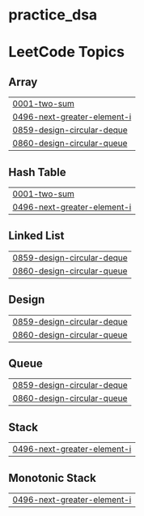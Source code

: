 # practice_dsa
<!---LeetCode Topics Start-->
# LeetCode Topics
## Array
|  |
| ------- |
| [0001-two-sum](https://github.com/anirudhsingla04/practice_dsa/tree/master/0001-two-sum) |
| [0496-next-greater-element-i](https://github.com/anirudhsingla04/practice_dsa/tree/master/0496-next-greater-element-i) |
| [0859-design-circular-deque](https://github.com/anirudhsingla04/practice_dsa/tree/master/0859-design-circular-deque) |
| [0860-design-circular-queue](https://github.com/anirudhsingla04/practice_dsa/tree/master/0860-design-circular-queue) |
## Hash Table
|  |
| ------- |
| [0001-two-sum](https://github.com/anirudhsingla04/practice_dsa/tree/master/0001-two-sum) |
| [0496-next-greater-element-i](https://github.com/anirudhsingla04/practice_dsa/tree/master/0496-next-greater-element-i) |
## Linked List
|  |
| ------- |
| [0859-design-circular-deque](https://github.com/anirudhsingla04/practice_dsa/tree/master/0859-design-circular-deque) |
| [0860-design-circular-queue](https://github.com/anirudhsingla04/practice_dsa/tree/master/0860-design-circular-queue) |
## Design
|  |
| ------- |
| [0859-design-circular-deque](https://github.com/anirudhsingla04/practice_dsa/tree/master/0859-design-circular-deque) |
| [0860-design-circular-queue](https://github.com/anirudhsingla04/practice_dsa/tree/master/0860-design-circular-queue) |
## Queue
|  |
| ------- |
| [0859-design-circular-deque](https://github.com/anirudhsingla04/practice_dsa/tree/master/0859-design-circular-deque) |
| [0860-design-circular-queue](https://github.com/anirudhsingla04/practice_dsa/tree/master/0860-design-circular-queue) |
## Stack
|  |
| ------- |
| [0496-next-greater-element-i](https://github.com/anirudhsingla04/practice_dsa/tree/master/0496-next-greater-element-i) |
## Monotonic Stack
|  |
| ------- |
| [0496-next-greater-element-i](https://github.com/anirudhsingla04/practice_dsa/tree/master/0496-next-greater-element-i) |
<!---LeetCode Topics End-->